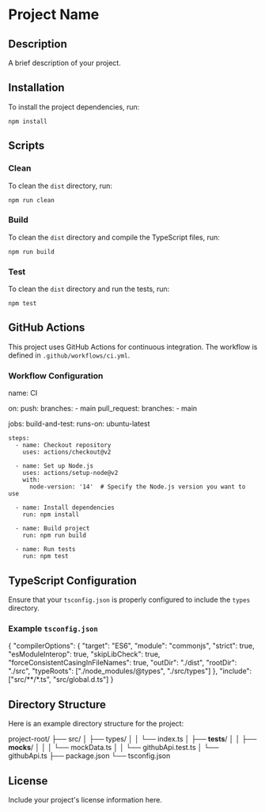 # Project Name

## Description

A brief description of your project.

## Installation

To install the project dependencies, run:

`npm install`

## Scripts

### Clean

To clean the `dist` directory, run:

`npm run clean`

### Build

To clean the `dist` directory and compile the TypeScript files, run:

`npm run build`

### Test

To clean the `dist` directory and run the tests, run:

`npm test`

## GitHub Actions

This project uses GitHub Actions for continuous integration. The workflow is defined in `.github/workflows/ci.yml`.

### Workflow Configuration

name: CI

on:
  push:
    branches:
      - main
  pull_request:
    branches:
      - main

jobs:
  build-and-test:
    runs-on: ubuntu-latest

    steps:
      - name: Checkout repository
        uses: actions/checkout@v2

      - name: Set up Node.js
        uses: actions/setup-node@v2
        with:
          node-version: '14'  # Specify the Node.js version you want to use

      - name: Install dependencies
        run: npm install

      - name: Build project
        run: npm run build

      - name: Run tests
        run: npm test

## TypeScript Configuration

Ensure that your `tsconfig.json` is properly configured to include the `types` directory.

### Example `tsconfig.json`

{
  "compilerOptions": {
    "target": "ES6",
    "module": "commonjs",
    "strict": true,
    "esModuleInterop": true,
    "skipLibCheck": true,
    "forceConsistentCasingInFileNames": true,
    "outDir": "./dist",
    "rootDir": "./src",
    "typeRoots": ["./node_modules/@types", "./src/types"]
  },
  "include": ["src/**/*.ts", "src/global.d.ts"]
}

## Directory Structure

Here is an example directory structure for the project:

project-root/
├── src/
│   ├── types/
│   │   └── index.ts
│   ├── __tests__/
│   │   ├── __mocks__/
│   │   │   └── mockData.ts
│   │   └── githubApi.test.ts
│   └── githubApi.ts
├── package.json
└── tsconfig.json

## License

Include your project's license information here.